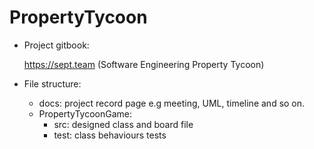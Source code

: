 # PropertyTycoon
- Project gitbook: 
 
  https://sept.team
  (Software Engineering Property Tycoon)
- File structure:
  - docs: project record page e.g meeting, UML, timeline and so on.
  - PropertyTycoonGame:
     - src: designed class and board file
     - test: class behaviours tests
     
